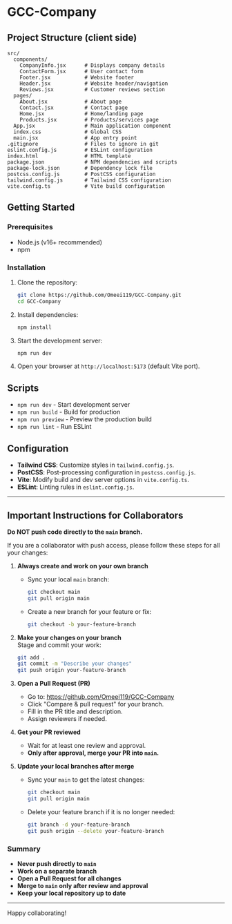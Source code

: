 # GCC-Company

## Project Structure (client side)

```
src/
  components/
    CompanyInfo.jsx      # Displays company details
    ContactForm.jsx      # User contact form
    Footer.jsx           # Website footer
    Header.jsx           # Website header/navigation
    Reviews.jsx          # Customer reviews section
  pages/
    About.jsx            # About page
    Contact.jsx          # Contact page
    Home.jsx             # Home/landing page
    Products.jsx         # Products/services page
  App.jsx                # Main application component
  index.css              # Global CSS
  main.jsx               # App entry point
.gitignore               # Files to ignore in git
eslint.config.js         # ESLint configuration
index.html               # HTML template
package.json             # NPM dependencies and scripts
package-lock.json        # Dependency lock file
postcss.config.js        # PostCSS configuration
tailwind.config.js       # Tailwind CSS configuration
vite.config.ts           # Vite build configuration
```

## Getting Started

### Prerequisites

- Node.js (v16+ recommended)
- npm 

### Installation

1. Clone the repository:
   ```bash
   git clone https://github.com/Omeei119/GCC-Company.git
   cd GCC-Company
   ```

2. Install dependencies:
   ```bash
   npm install
   ```

3. Start the development server:
   ```bash
   npm run dev
   ```

4. Open your browser at `http://localhost:5173` (default Vite port).

## Scripts

- `npm run dev` - Start development server
- `npm run build` - Build for production
- `npm run preview` - Preview the production build
- `npm run lint` - Run ESLint

## Configuration

- **Tailwind CSS**: Customize styles in `tailwind.config.js`.
- **PostCSS**: Post-processing configuration in `postcss.config.js`.
- **Vite**: Modify build and dev server options in `vite.config.ts`.
- **ESLint**: Linting rules in `eslint.config.js`.

---

## Important Instructions for Collaborators

**Do NOT push code directly to the `main` branch.**

If you are a collaborator with push access, please follow these steps for all your changes:

1. **Always create and work on your own branch**

   - Sync your local `main` branch:
     ```bash
     git checkout main
     git pull origin main
     ```

   - Create a new branch for your feature or fix:
     ```bash
     git checkout -b your-feature-branch
     ```

2. **Make your changes on your branch**  
   Stage and commit your work:
   ```bash
   git add .
   git commit -m "Describe your changes"
   git push origin your-feature-branch
   ```

3. **Open a Pull Request (PR)**
   - Go to: https://github.com/Omeei119/GCC-Company
   - Click "Compare & pull request" for your branch.
   - Fill in the PR title and description.
   - Assign reviewers if needed.

4. **Get your PR reviewed**
   - Wait for at least one review and approval.
   - **Only after approval, merge your PR into `main`.**

5. **Update your local branches after merge**
   - Sync your `main` to get the latest changes:
     ```bash
     git checkout main
     git pull origin main
     ```
   - Delete your feature branch if it is no longer needed:
     ```bash
     git branch -d your-feature-branch
     git push origin --delete your-feature-branch
     ```

### Summary

- **Never push directly to `main`**
- **Work on a separate branch**
- **Open a Pull Request for all changes**
- **Merge to `main` only after review and approval**
- **Keep your local repository up to date**

---

Happy collaborating!
